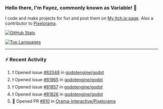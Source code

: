 ### Hello there, I'm Fayez, commonly known as Variable! 👋
I code and make projects for fun and post them on [My Itch.io page](https://variable-industries.itch.io/). Also a contributor to [Pixelorama](https://github.com/Orama-Interactive/Pixelorama).

[![GitHub Stats](https://github-readme-stats.vercel.app/api/?username=Variable-ind&show_icons=true&theme=merko)](https://github.com/anuraghazra/github-readme-stats)

[![Top Languages](https://github-readme-stats.vercel.app/api/top-langs/?username=Variable-ind&layout=compact&theme=merko)](https://github.com/anuraghazra/github-readme-stats)

---

### :zap: Recent Activity

<!--START_SECTION:activity-->
1. ❗ Opened issue [#82048](https://github.com/godotengine/godot/issues/82048) in [godotengine/godot](https://github.com/godotengine/godot)
2. ❗ Opened issue [#81965](https://github.com/godotengine/godot/issues/81965) in [godotengine/godot](https://github.com/godotengine/godot)
3. ❗ Opened issue [#81857](https://github.com/godotengine/godot/issues/81857) in [godotengine/godot](https://github.com/godotengine/godot)
4. ❗ Opened issue [#81826](https://github.com/godotengine/godot/issues/81826) in [godotengine/godot](https://github.com/godotengine/godot)
5. 💪 Opened PR [#910](https://github.com/Orama-Interactive/Pixelorama/pull/910) in [Orama-Interactive/Pixelorama](https://github.com/Orama-Interactive/Pixelorama)
<!--END_SECTION:activity-->

<!--
**Variable-ind/Variable-ind** is a ✨ _special_ ✨ repository because its `README.md` (this file) appears on your GitHub profile.

Here are some ideas to get you started:
- 🌱 I’m currently studying at ...
- 🔭 I’m currently working on ...
- 👯 I’m looking to collaborate on ...
- 🤔 I’m looking for help with ...
- 💬 Ask me about ...
- 📫 How to reach me: ...
- ⚡ Fun fact: ...
-->
